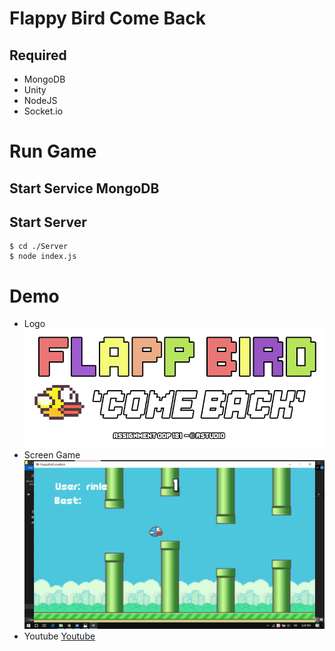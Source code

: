# Flappy Bird Come Back ##
## Required ##
* MongoDB
* Unity
* NodeJS
* Socket.io

# Run Game
## Start Service MongoDB
## Start Server
```
$ cd ./Server
$ node index.js
```

# Demo
* Logo
![Image](./Assets/Sprites/logo-splash.png)
* Screen Game
![Image](./demo.png)
* Youtube
[Youtube](https://youtu.be/NGm73ZMKsIA)


